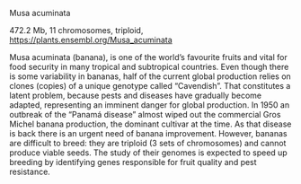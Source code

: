 Musa acuminata

472.2 Mb, 11 chromosomes, triploid, https://plants.ensembl.org/Musa_acuminata

Musa acuminata (banana), is one of the world’s favourite fruits and vital for food security in many tropical and subtropical countries. Even though there is some variability in bananas, half of the current global production relies on clones (copies) of a unique genotype called “Cavendish”. That constitutes a latent problem, because pests and diseases have gradually become adapted, representing an imminent danger for global production. In 1950 an outbreak of the “Panamá disease” almost wiped out the commercial Gros Michel banana production, the dominant cultivar at the time. As that disease is back there is an urgent need of banana improvement. However, bananas are difficult to breed: they are triploid (3 sets of chromosomes) and cannot produce viable seeds. The study of their genomes is expected to speed up breeding by identifying genes responsible for fruit quality and pest resistance. 

